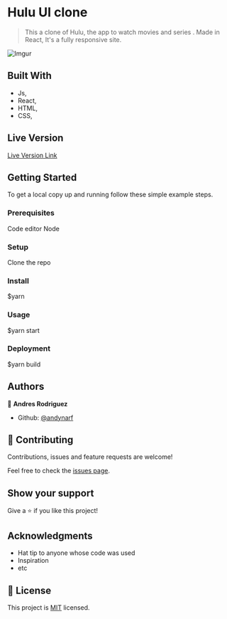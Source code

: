 # Hulu UI clone 

> This a clone of Hulu, the app to watch movies and series .
  Made in React, It's a fully  responsive  site.

![Imgur](https://imgur.com/wOb9KX2)

## Built With

- Js,
- React, 
- HTML,
- CSS,



## Live Version

[Live Version Link](https://hulu-ui-clone.netlify.app/)


## Getting Started

To get a local copy up and running follow these simple example steps.

### Prerequisites
Code editor
Node

### Setup
Clone the repo

### Install
$yarn

### Usage
$yarn start 

### Deployment
$yarn build


## Authors

👤 **Andres Rodriguez**

- Github: [@andynarf](https://github.com/andynarf)


## 🤝 Contributing

Contributions, issues and feature requests are welcome!

Feel free to check the [issues page](issues/).

## Show your support

Give a ⭐️ if you like this project!

## Acknowledgments

- Hat tip to anyone whose code was used
- Inspiration
- etc

## 📝 License

This project is [MIT](lic.url) licensed.
